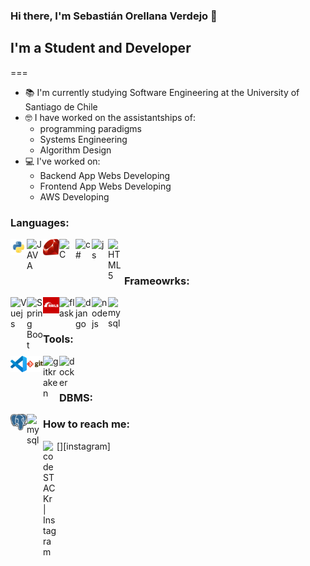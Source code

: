 ### Hi there, I'm Sebastián Orellana Verdejo 👋

## I'm a Student and Developer

===

- :books: I'm currently studying Software Engineering at the University of Santiago de Chile
- 🤓 I have worked on the assistantships of:
  * programming paradigms
  * Systems Engineering
  * Algorithm Design
- :computer: I've worked on:
  * Backend App Webs Developing
  * Frontend App Webs Developing
  * AWS Developing


### Languages:
<!-- Python -->
<img align="left" alt="Python" width="26px" src="https://raw.githubusercontent.com/github/explore/80688e429a7d4ef2fca1e82350fe8e3517d3494d/topics/python/python.png" />
<img align="left" alt="JAVA" width="26px" src="https://cdn-icons-png.flaticon.com/512/226/226777.png" />
<img align="left" alt="Ruby" width="26px" src="https://raw.githubusercontent.com/github/explore/80688e429a7d4ef2fca1e82350fe8e3517d3494d/topics/ruby/ruby.png" />
<img align="left" alt="C" width="26px" src="https://play-lh.googleusercontent.com/RLO14DKG8-tknas91100ht0mmVH9jVqqgoA0HIr1O_zMFATO-eF3tYT5MIC7yafvVH8" />
<img align="left" alt="c#" width="26px" src="https://upload.wikimedia.org/wikipedia/commons/4/4f/Csharp_Logo.png" />
<img align="left" alt="js" width="26px" src="https://www.jovenesprogramadores.cl/wp-content/uploads/2020/07/JavaScript.png" />
<img align="left" alt="HTML5" width="26px" src="https://cdn-icons-png.flaticon.com/512/732/732212.png" />

<br />
<br />

### Frameowrks:
<!-- Vuejs -->
<img align="left" alt="Vuejs" width="26px" src="https://upload.wikimedia.org/wikipedia/commons/thumb/9/95/Vue.js_Logo_2.svg/1184px-Vue.js_Logo_2.svg.png" />
<img align="left" alt="Spring Boot" width="26px" src="https://www.armadilloamarillo.com/wp-content/uploads/spring-boot-ok.png" />
<img align="left" alt="Rails" width="26px" src="https://raw.githubusercontent.com/github/explore/80688e429a7d4ef2fca1e82350fe8e3517d3494d/topics/rails/rails.png" />
<img align="left" alt="flask" width="26px" src="https://cdn.freebiesupply.com/logos/large/2x/flask-logo-png-transparent.png" />
<img align="left" alt="django" width="26px" src="https://upload.wikimedia.org/wikipedia/commons/thumb/7/75/Django_logo.svg/2560px-Django_logo.svg.png" />
<img align="left" alt="nodejs" width="26px" src="https://brandslogos.com/wp-content/uploads/thumbs/nodejs-logo-vector.svg" />
<img align="left" alt="" width="26px" src="" />
<img align="left" alt="" width="26px" src="" />
<img align="left" alt="" width="26px" src="" />
<img align="left" alt="" width="26px" src="" />
<img align="left" alt="" width="26px" src="" />
<img align="left" alt="" width="26px" src="" />
<img align="left" alt="" width="26px" src="" />
<img align="left" alt="" width="26px" src="" />
<img align="left" alt="mysql" width="26px" src="https://blog.artegrafico.net/wp-content/uploads/2019/10/mysql-logo.png" />


<br />
<br />

### Tools:
<!-- Visual Studio -->
<img align="left" alt="Visual Studio Code" width="26px" src="https://raw.githubusercontent.com/github/explore/80688e429a7d4ef2fca1e82350fe8e3517d3494d/topics/visual-studio-code/visual-studio-code.png" />
<img align="left" alt="Git" width="26px" src="https://raw.githubusercontent.com/github/explore/80688e429a7d4ef2fca1e82350fe8e3517d3494d/topics/git/git.png" />
<img align="left" alt="gitkraken" width="26px" src="http://assets.stickpng.com/images/5847f989cef1014c0b5e48bf.png" />
<img align="left" alt="docker" width="26px" src="https://1000marcas.net/wp-content/uploads/2021/05/Docker-Logo-2013.png" />


<br />
<br />

### DBMS:
<img align="left" alt="PostgreSQL" width="26px" src="https://raw.githubusercontent.com/github/explore/80688e429a7d4ef2fca1e82350fe8e3517d3494d/topics/postgresql/postgresql.png" />
<img align="left" alt="mysql" width="26px" src="https://blog.artegrafico.net/wp-content/uploads/2019/10/mysql-logo.png" />








### How to reach me:

[<img align="left" alt="codeSTACKr | Instagram" width="22px" src="https://cdn.jsdelivr.net/npm/simple-icons@v3/icons/instagram.svg" />][instagram]






<!--
**sebastianorellanav/sebastianorellanav** is a ✨ _special_ ✨ repository because its `README.md` (this file) appears on your GitHub profile.

Here are some ideas to get you started:

- 🔭 I’m currently working on ...
- 🌱 I’m currently learning ...
- 👯 I’m looking to collaborate on ...
- 🤔 I’m looking for help with ...
- 💬 Ask me about ...
- 📫 How to reach me: ...
- 😄 Pronouns: ...
- ⚡ Fun fact: ...
-->
